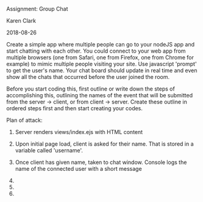 Assignment: Group Chat

Karen Clark

2018-08-26

Create a simple app where multiple people can go to your nodeJS app and start chatting with each other. You could connect to your web app from multiple browsers (one from Safari, one from Firefox, one from Chrome for example) to mimic multiple people visiting your site. Use javascript 'prompt' to get the user's name. Your chat board should update in real time and even show all the chats that occurred before the user joined the room.

Before you start coding this, first outline or write down the steps of accomplishing this, outlining the names of the event that will be submitted from the server -> client, or from client -> server. Create these outline in ordered steps first and then start creating your codes.


Plan of attack:

1. Server renders views/index.ejs with HTML content

2. Upon initial page load, client is asked for their name. That is stored in a variable called 'username'.

3. Once client has given name, taken to chat window. Console logs the name of the connected user with a short message

4. 
5.
6.